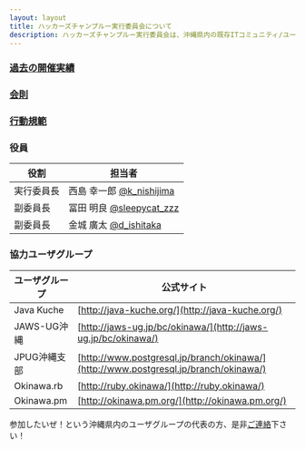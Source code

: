 ```yaml
---
layout: layout
title: ハッカーズチャンプルー実行委員会について
description: ハッカーズチャンプルー実行委員会は、沖縄県内の既存ITコミュニティ/ユーザグループにより構成されるコミュニティです。ハッカーズチャンプルーのイベント開催のため、2013年5月に設立されました。
---
```


### [過去の開催実績](/index.html#events)

### [会則](constitution.html)

### [行動規範](policy.html)

### 役員

役割       | 担当者
---------- | ------------------------------------------------------------------
実行委員長 | 西島 幸一郎 [@k_nishijima](https://twitter.com/k_nishijima)
副委員長   | 冨田 明良 [@sleepycat_zzz](https://twitter.com/sleepycat_zzz)
副委員長   | 金城 廣太 [@d_ishitaka](https://twitter.com/d_ishitaka)


### 協力ユーザグループ

ユーザグループ          | 公式サイト
----------------------- | ------------------------------------------------------
Java Kuche              | [http://java-kuche.org/](http://java-kuche.org/)
JAWS-UG沖縄             | [http://jaws-ug.jp/bc/okinawa/](http://jaws-ug.jp/bc/okinawa/)
JPUG沖縄支部            | [http://www.postgresql.jp/branch/okinawa/](http://www.postgresql.jp/branch/okinawa/)
Okinawa.rb              | [http://ruby.okinawa/](http://ruby.okinawa/)
Okinawa.pm              | [http://okinawa.pm.org/](http://okinawa.pm.org/)


参加したいぜ！という沖縄県内のユーザグループの代表の方、是非[ご連絡](https://docs.google.com/forms/d/1MGJ4bVv8hpyXeLjvcGzZDpl838ZGHPA_plLqX_BJSbA/viewform)下さい！
